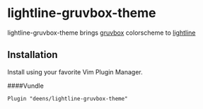 lightline-gruvbox-theme
==================

lightline-gruvbox-theme brings [gruvbox](https://github.com/morhetz/gruvbox) colorscheme to [lightline](https://github.com/itchyny/lightline.vim)


Installation
--------------
Install using your favorite Vim Plugin Manager.

####Vundle

`Plugin "deens/lightline-gruvbox-theme"`

